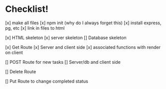 # Checklist!
[x] make all files
[x] npm init (why do I always forget this)
[x] install express, pg, etc
[x] link in files to html


[x] HTML skeleton
[x] server skeleton
[] Database skeleton

[x] Get Route
    [x] Server and client side
    [x] associated functions with render on client

[] POST Route for new tasks
    [] Server/db and client side

[] Delete Route


[] Put Route to change completed status
